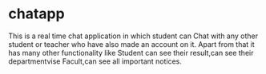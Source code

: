 # chatapp

This is a real time chat application in which student  can 
Chat with any other student or teacher  who have also made an account on it. 
Apart from that it has many other functionality like
Student can see their result,can see their departmentvise 
Facult,can see all important notices.
